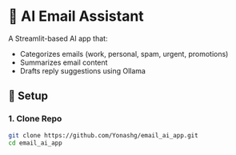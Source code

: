 # 📧 AI Email Assistant

A Streamlit-based AI app that:
- Categorizes emails (work, personal, spam, urgent, promotions)
- Summarizes email content
- Drafts reply suggestions using Ollama

## 🚀 Setup

### 1. Clone Repo
```bash
git clone https://github.com/Yonashg/email_ai_app.git
cd email_ai_app
